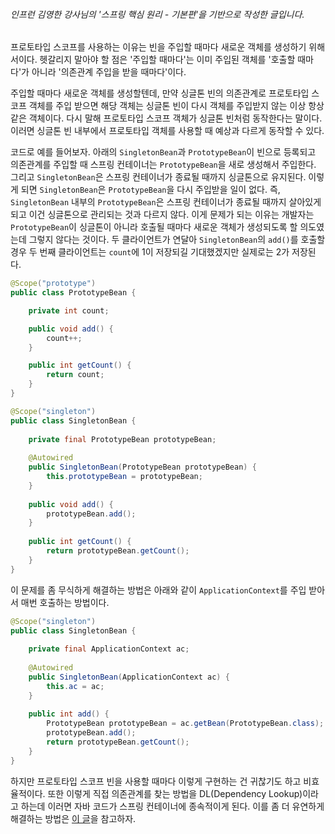 ###### 인프런 김영한 강사님의 '스프링 핵심 원리 - 기본편'을 기반으로 작성한 글입니다.

프로토타입 스코프를 사용하는 이유는 빈을 주입할 때마다 새로운 객체를 생성하기 위해서이다.
헷갈리지 말아야 할 점은 '주입할 때마다'는 이미 주입된 객체를 '호출할 때마다'가 아니라 '의존관계 주입을 받을 때마다'이다.

주입할 때마다 새로운 객체를 생성할텐데, 만약 싱글톤 빈의 의존관계로 프로토타입 스코프 객체를 주입 받으면 해당 객체는 싱글톤 빈이 다시 객체를 주입받지 않는 이상 항상 같은 객체이다.
다시 말해 프로토타입 스코프 객체가 싱글톤 빈처럼 동작한다는 말이다. 이러면 싱글톤 빈 내부에서 프로토타입 객체를 사용할 때 예상과 다르게 동작할 수 있다.

코드로 예를 들어보자.
아래의 `SingletonBean`과 `PrototypeBean`이 빈으로 등록되고 의존관계를 주입할 때 스프링 컨테이너는 `PrototypeBean`을 새로 생성해서 주입한다.
그리고 `SingletonBean`은 스프링 컨테이너가 종료될 때까지 싱글톤으로 유지된다.
이렇게 되면 `SingletonBean`은 `PrototypeBean`을 다시 주입받을 일이 없다.
즉, `SingletonBean` 내부의 `PrototypeBean`은 스프링 컨테이너가 종료될 때까지 살아있게 되고 이건 싱글톤으로 관리되는 것과 다르지 않다.
이게 문제가 되는 이유는 개발자는 `PrototypeBean`이 싱글톤이 아니라 호출될 때마다 새로운 객체가 생성되도록 할 의도였는데 그렇지 않다는 것이다.
두 클라이언트가 연달아 `SingletonBean`의 `add()`를 호출할 경우 두 번째 클라이언트는 `count`에 1이 저장되길 기대했겠지만 실제로는 2가 저장된다. 
```java
@Scope("prototype")
public class PrototypeBean {

    private int count;

    public void add() {
        count++;
    }

    public int getCount() {
        return count;
    }
}
```
```java
@Scope("singleton")
public class SingletonBean {
    
    private final PrototypeBean prototypeBean;
    
    @Autowired
    public SingletonBean(PrototypeBean prototypeBean) {
        this.prototypeBean = prototypeBean;
    }
    
    public void add() {
        prototypeBean.add();
    }
    
    public int getCount() {
        return prototypeBean.getCount();
    }
}
```

이 문제를 좀 무식하게 해결하는 방법은 아래와 같이 `ApplicationContext`를 주입 받아서 매번 호출하는 방법이다.
```java
@Scope("singleton")
public class SingletonBean {
    
    private final ApplicationContext ac;
    
    @Autowired
    public SingletonBean(ApplicationContext ac) {
        this.ac = ac;
    }
    
    public int add() {
        PrototypeBean prototypeBean = ac.getBean(PrototypeBean.class);
        prototypeBean.add();
        return prototypeBean.getCount();
    }
}
```
하지만 프로토타입 스코프 빈을 사용할 때마다 이렇게 구현하는 건 귀찮기도 하고 비효율적이다.
또한 이렇게 직접 의존관계를 찾는 방법을 DL(Dependency Lookup)이라고 하는데 이러면 자바 코드가 스프링 컨테이너에 종속적이게 된다.
이를 좀 더 유연하게 해결하는 방법은 [이 글](./프로토타입%20스코프+싱글톤%20문제를%20Provider로%20해결.md)을 참고하자.
